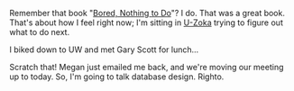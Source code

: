 <p>Remember that book &quot;<a href="http://www.amazon.com/exec/obidos/tg/detail/-/0385241046/qid=1092781380/sr=8-1/ref=sr_8_xs_ap_i1_xgl14/002-7507250-9185624?v=glance&amp;s=books&amp;n=507846">Bored, Nothing to Do</a>&quot;?  I do.  That was a great book.  That's about how I feel right now; I'm sitting in <a href="http://zokacoffee.com/">U-Zoka</a> trying to figure out what to do next.</p>
<p>I biked down to UW and met Gary Scott for lunch...</p>
<p>Scratch that!  Megan just emailed me back, and we're moving our meeting up to today.  So, I'm going to talk database design.  Righto.</p>